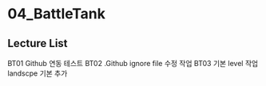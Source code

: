 # 04_BattleTank

## Lecture List

BT01 Github 연동 테스트
BT02 .Github ignore file 수정 작업
BT03 기본 level 작업 landscpe 기본 추가